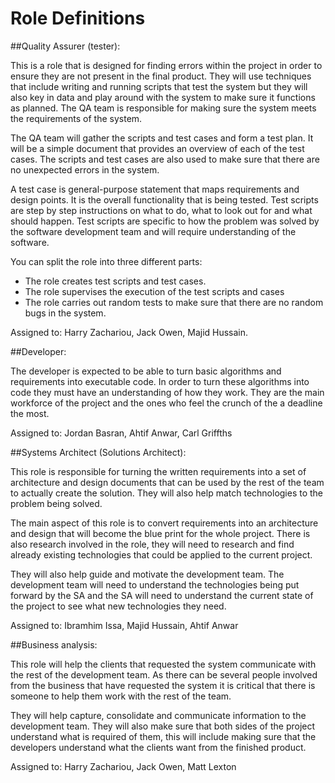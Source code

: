 # Role Definitions

##Quality Assurer (tester):

This is a role that is designed for finding errors within the project in order to ensure they are not present in the final product. They will use techniques that include writing and running scripts that test the system but they will also key in data and play around with the system to make sure it functions as planned. The QA team is responsible for making sure the system meets the requirements of the system.

The QA team will gather the scripts and test cases and form a test plan. It will be a simple document that provides an overview of each of the test cases. The scripts and test cases are also used to make sure that there are no unexpected errors in the system.

A test case is general-purpose statement that maps requirements and design points. It is the overall functionality that is being tested. Test scripts are step by step instructions on what to do, what to look out for and what should happen. Test scripts are specific to how the problem was solved by the software development team and will require understanding of the software.

You can split the role into three different parts:

- The role creates test scripts and test cases.
- The role supervises the execution of the test scripts and cases
- The role carries out random tests to make sure that there are no random bugs in the system.

Assigned to: Harry Zachariou, Jack Owen, Majid Hussain.

##Developer:

The developer is expected to be able to turn basic algorithms and requirements into executable code. In order to turn these algorithms into code they must have an understanding of how they work. They are the main workforce of the project and the ones who feel the crunch of the a deadline the most.

Assigned to: Jordan Basran, Ahtif Anwar, Carl Griffths

##Systems Architect (Solutions Architect):

This role is responsible for turning the written requirements into a set of architecture and design documents that can be used by the rest of the team to actually create the solution. They will also help match technologies to the problem being solved.

The main aspect of this role is to convert requirements into an architecture and design that will become the blue print for the whole project. There is also research involved in the role, they will need to research and find already existing technologies that could be applied to the current project.

They will also help guide and motivate the development team. The development team will need to understand the technologies being put forward by the SA and the SA will need to understand the current state of the project to see what new technologies they need.

Assigned to: Ibramhim Issa, Majid Hussain, Ahtif Anwar

##Business analysis:

This role will help the clients that requested the system communicate with the rest of the development team. As there can be several people involved from the business that have requested the system it is critical that there is someone to help them work with the rest of the team.

They will help capture, consolidate and communicate information to the development team. They will also make sure that both sides of the project understand what is required of them, this will include making sure that the developers understand what the clients want from the finished product.

Assigned to: Harry Zachariou, Jack Owen, Matt Lexton

